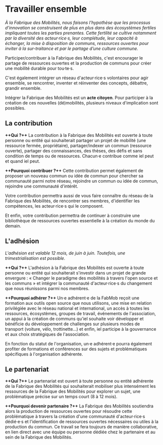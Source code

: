 # Travailler ensemble

*À la Fabrique des Mobilités, nous faisons l’hypothèse que les processus d’innovation se construisent de plus en plus dans des écosystèmes fertiles impliquant toutes les parties prenantes. Cette fertilité se cultive notamment par la diversité des acteur·rice·s, leur complétude, leur capacité à échanger, la mise à disposition de communs, ressources ouvertes pour inviter à la sur-traitance et par le partage d’une culture commune.*

Participer/contribuer à la Fabrique des Mobilités, c'est encourager le partage de ressources ouvertes et la production de communs pour créer une mobilité durable pour tou·te·s.

C'est également intégrer un réseau d'acteur·rice·s volontaires pour agir ensemble, se rencontrer, inventer et réinventer des concepts, débattre, grandir ensemble.

Intégrer la Fabrique des Mobilités est un **acte citoyen**.
Pour participer à la création de ces nouvelles (dé)mobilités, plusieurs niveaux d'implication sont possibles.

## La contribution
**++Qui ?++**
La contribution à la Fabrique des Mobilités est ouverte à toute personne ou entité qui souhaiterait partager un projet de mobilité (une ressource fermée, propriétaire), partager/indexer un commun (ressource ouverte), partager des connaissances, des thèses, des défis et sans condition de temps ou de ressources. Chacun·e contribue comme iel peut et quand iel peut.

**++Pourquoi contribuer ?++**
Cette contribution permet également de proposer un nouveau commun ou idée de commun pour chercher sa communauté parmi notre réseau, rejoindre un commun ou idée de commun, rejoindre une communauté d'intérêt. 

Votre contribution permettra aussi de vous faire connaître du réseau de la Fabrique des Mobilités, de rencontrer ses membres, d'identifier les compétences, les acteur·rice·s qui le composent.

Et enfin, votre contribution permettra de continuer à construire une bibliothèque de ressources ouvertes essentielle à la création du monde du demain.

## L'adhésion
*L'adhésion est valable 12 mois, de juin à juin. Toutefois, une trimestrialisation est possible.*

**++Qui ?++**
L'adhésion à la Fabrique des Mobilités est ouverte à toute personne ou entité qui souhaiterait s'investir dans un projet de grande envergure : « Changer le paradigme des mobilités à travers l'open source et les communs » et intégrer la communauté d'acteur·rice·s du changement que nous réunissons parmi nos membres.

**++Pourquoi adhérer ?++**
Un·e adhérent·e de la FabMob reçoit une formation aux outils open source que nous utilisons, une mise en relation privilégiée avec le réseau national et international, un accès à toutes les ressources, écosystèmes, groupes de travail, événements de l'association, un appui à la création de communs qu'iel souhaite voir développer et bénéficie du développement de challenges sur plusieurs modes de transport (voiture, vélo, trottinette...) et enfin, iel participe à la gouvernance et aux choix stratégiques de l'association.

En fonction du statut de l'organisation, un·e adhérent·e pourra également profiter de formations et conférences sur des sujets et problématiques spécifiques à l'organisation adhérente.

## Le partenariat
**++Qui ?++**
Le partenariat est ouvert à toute personne ou entité adhérente de la Fabrique des Mobilités qui souhaiterait mobiliser plus intensément les ressources de la Fabrique des Mobilités pour explorer un sujet, une problématique précise sur un temps court (8 à 12 mois). 

**++Pourquoi devenir partenaire ?++**
La Fabrique des Mobilités soutiendra alors la production de ressources ouvertes pour résoudre cette problématique à travers la création d'une communauté d'acteur·rice·s dédié·e·s et l'identification de ressources ouvertes nécessaires ou utiles à la production du commun. Ce travail se fera toujours de manière collaborative, en lien direct avec une équipe ou personne dédiée chez le partenaire et au sein de la Fabrique des Mobilités.
